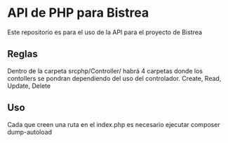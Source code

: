 # API de PHP para Bistrea
Este repositorio es para el uso de la API para el proyecto de Bistrea

## Reglas
Dentro de la carpeta srcphp/Controller/ habrá 4 carpetas donde los contollers se pondran dependiendo del uso del controlador. Create, Read, Update, Delete

## Uso
Cada que creen una ruta en el index.php es necesario ejecutar composer dump-autoload